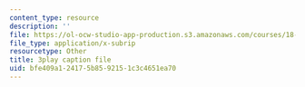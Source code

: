 ```yaml
---
content_type: resource
description: ''
file: https://ol-ocw-studio-app-production.s3.amazonaws.com/courses/18-06sc-linear-algebra-fall-2011/bfe409a124175b8592151c3c4651ea70_Ts3o2I8_Mxc.vtt
file_type: application/x-subrip
resourcetype: Other
title: 3play caption file
uid: bfe409a1-2417-5b85-9215-1c3c4651ea70
---
```

